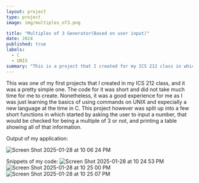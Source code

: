 ```yaml
---
layout: project
type: project
image: img/multiples_of3.png

title: "Multiples of 3 Generator(Based on user input)"
date: 2024
published: true
labels:
  - C
  - UNIX
summary: "This is a project that I created for my ICS 212 class in which produces a table showing each number and if it is a multiple of 3."
---
```


This was one of my first projects that I created in my ICS 212 class, and it was a pretty simple one. The code for it was short and did not take much time for me to create. Nonetheless, it was a good experience for me as I was just learning the basics of using commands on UNIX and especially a new language at the time in C. This project however was split up into a few short functions in which started by asking the user to input a number, that would be checked for being a multiple of 3 or not, and printing a table showing all of that information.

Output of my application:

![Screen Shot 2025-01-28 at 10 06 24 PM](https://github.com/user-attachments/assets/7d4bedcc-2237-4a7d-aac4-2db7ada47236)

Snippets of my code: 
![Screen Shot 2025-01-28 at 10 24 53 PM](https://github.com/user-attachments/assets/723bb1b6-67a9-472d-a4a8-84513b633292) ![Screen Shot 2025-01-28 at 10 25 00 PM](https://github.com/user-attachments/assets/77c5264c-c8ca-4261-a126-6005e2046a38) ![Screen Shot 2025-01-28 at 10 25 07 PM](https://github.com/user-attachments/assets/2f8a63e0-4f23-4944-9f62-90b8c9714c26)





